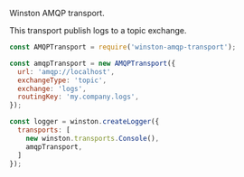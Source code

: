 Winston AMQP transport.

This transport publish logs to a topic exchange.

```javascript
const AMQPTransport = require('winston-amqp-transport');

const amqpTransport = new AMQPTransport({
  url: 'amqp://localhost',
  exchangeType: 'topic',
  exchange: 'logs',
  routingKey: 'my.company.logs',
});

const logger = winston.createLogger({
  transports: [
    new winston.transports.Console(),
    amqpTransport,
  ]
});
```